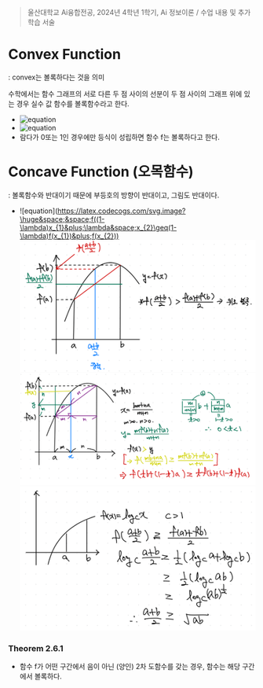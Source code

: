 > 울산대학교 Ai융합전공, 2024년 4학년 1학기, Ai 정보이론 / 수업 내용 및 추가 학습 서술

# Convex Function

: convex는 볼록하다는 것을 의미

수학에서는 함수 그래프의 서로 다른 두 점 사이의 선분이 두 점 사이의 그래프 위에 있는 경우 실수 값 함수를 볼록함수라고 한다.

- ![equation](<https://latex.codecogs.com/svg.image?\huge&space;&space;x_{1},x_{2}\epsilon(a,b)and&space;0\leq\lambda\leq&space;1,>)
- ![equation](<https://latex.codecogs.com/svg.image?\huge&space;f(\lambda&space;x_{1}+(1-\lambda)x_{2}\leq\lambda&space;f(x_{1})+(1-\lambda)f(x_{2})>)
- 람다가 0또는 1인 경우에만 등식이 성립하면 함수 f는 볼록하다고 한다.

# Concave Function (오목함수)

: 볼록함수와 반대이기 때문에 부등호의 방향이 반대이고, 그림도 반대이다.

- ![equation](https://latex.codecogs.com/svg.image?\huge&space;&space;f((1-\lambda)x_{1}&plus;\lambda&space;x_{2}\geq(1-\lambda)f(x_{1})&plus;f(x_{2}))
  ![alt text](<Information Theory Attached file/Pasted image 20240326043206.png>)
  ![alt text](<Information Theory Attached file/Pasted image 20240326043221.png>)
  ![alt text](<Information Theory Attached file/Pasted image 20240326043237.png>)

### Theorem 2.6.1

- 함수 f가 어떤 구간에서 음이 아닌 (양인) 2차 도함수를 갖는 경우, 함수는 해당 구간에서 볼록하다.
